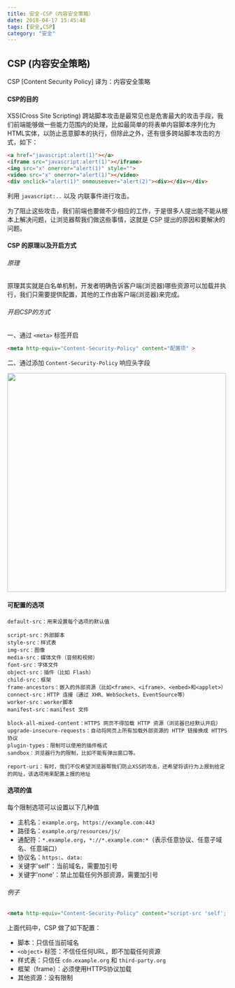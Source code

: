 ```yaml
---
title: 安全-CSP（内容安全策略）
date: 2018-04-17 15:45:48
tags: [安全,CSP]
category: "安全"
---
```

## CSP (内容安全策略)

<p class="tip">CSP [Content Security Policy] 译为：内容安全策略</p>

#### CSP的目的

XSS(Cross Site Scripting) 跨站脚本攻击是最常见也是危害最大的攻击手段，我们前端能够做一些能力范围内的处理，比如最简单的将表单内容脚本序列化为HTML实体，以防止恶意脚本的执行，但除此之外，还有很多跨站脚本攻击的方式，如下：

```html
<a href="javascript:alert(1)"></a>
<iframe src="javascript:alert(1)"></iframe>
<img src="x" onerror="alert(1)" style="">
<video src="x" onerror="alert(1)"></video>
<div onclick="alert(1)" onmouseover="alert(2)"><div></div></div>
```

利用 `javascript:..` 以及 内联事件进行攻击。

为了阻止这些攻击，我们前端也要做不少相应的工作，于是很多人提出能不能从根本上解决问题，让浏览器帮我们做这些事情，这就是 CSP 提出的原因和要解决的问题。

#### CSP 的原理以及开启方式

###### 原理

原理其实就是白名单机制，开发者明确告诉客户端(浏览器)哪些资源可以加载并执行，我们只需要提供配置，其他的工作由客户端(浏览器)来完成。

###### 开启CSP的方式

一、通过 `<meta>` 标签开启

```html
<meta http-equiv="Content-Security-Policy" content="配置项" >
```

二、通过添加 `Content-Security-Policy` 响应头字段

<img src="/static/img/csp.png" width="500" />

#### 可配置的选项

```
default-src：用来设置每个选项的默认值

script-src：外部脚本
style-src：样式表
img-src：图像
media-src：媒体文件（音频和视频）
font-src：字体文件
object-src：插件（比如 Flash）
child-src：框架
frame-ancestors：嵌入的外部资源（比如<frame>、<iframe>、<embed>和<applet>）
connect-src：HTTP 连接（通过 XHR、WebSockets、EventSource等）
worker-src：worker脚本
manifest-src：manifest 文件

block-all-mixed-content：HTTPS 网页不得加载 HTTP 资源（浏览器已经默认开启）
upgrade-insecure-requests：自动将网页上所有加载外部资源的 HTTP 链接换成 HTTPS 协议
plugin-types：限制可以使用的插件格式
sandbox：浏览器行为的限制，比如不能有弹出窗口等。

report-uri：有时，我们不仅希望浏览器帮我们防止XSS的攻击，还希望将该行为上报到给定的网址，该选项用来配置上报的地址
```

#### 选项的值

每个限制选项可以设置以下几种值

* 主机名：`example.org`，`https://example.com:443`
* 路径名：`example.org/resources/js/`
* 通配符：`*.example.org`，`*://*.example.com:*`（表示任意协议、任意子域名、任意端口）
* 协议名：`https:`、`data:`
* 关键字'self'：当前域名，需要加引号
* 关键字'none'：禁止加载任何外部资源，需要加引号

###### 例子

```html
<meta http-equiv="Content-Security-Policy" content="script-src 'self'; object-src 'none'; style-src cdn.example.org third-party.org; child-src https:">
```

上面代码中，CSP 做了如下配置：

* 脚本：只信任当前域名
* `<object>` 标签：不信任任何URL，即不加载任何资源
* 样式表：只信任 `cdn.example.org` 和 `third-party.org`
* 框架（frame）：必须使用HTTPS协议加载
* 其他资源：没有限制
